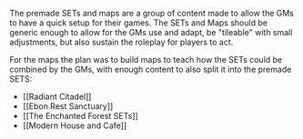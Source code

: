 The premade SETs and maps are a group of content made to allow the GMs to have a quick setup for their games. The SETs and Maps should be generic enough to allow for the GMs use and adapt, be "tileable" with small adjustments, but also sustain the roleplay for players to act.

For the maps the plan was to build maps to teach how the SETs could be combined by the GMs, with enough content to also split it into the premade SETS:

- [[Radiant Citadel]]
- [[Ebon Rest Sanctuary]]
- [[The Enchanted Forest SETs]]
- [[Modern House and Cafe]]